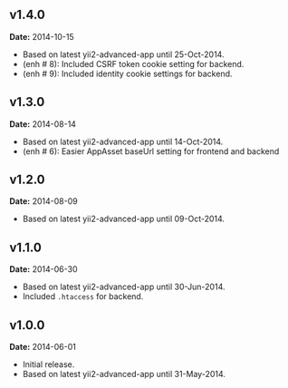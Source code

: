 v1.4.0
------
**Date:** 2014-10-15

- Based on latest yii2-advanced-app until 25-Oct-2014.
- (enh # 8): Included CSRF token cookie setting for backend.
- (enh # 9): Included identity cookie settings for backend.

v1.3.0
------
**Date:** 2014-08-14

- Based on latest yii2-advanced-app until 14-Oct-2014.
- (enh # 6): Easier AppAsset baseUrl setting for frontend and backend

v1.2.0
------
**Date:** 2014-08-09

- Based on latest yii2-advanced-app until 09-Oct-2014.

v1.1.0
------
**Date:** 2014-06-30

- Based on latest yii2-advanced-app until 30-Jun-2014.
- Included `.htaccess` for backend.


v1.0.0
------
**Date:** 2014-06-01

- Initial release. 
- Based on latest yii2-advanced-app until 31-May-2014.


